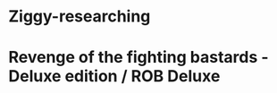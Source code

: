 # Ziggy-researching
Revenge of the fighting bastards - Deluxe edition / ROB Deluxe
==============================================================
